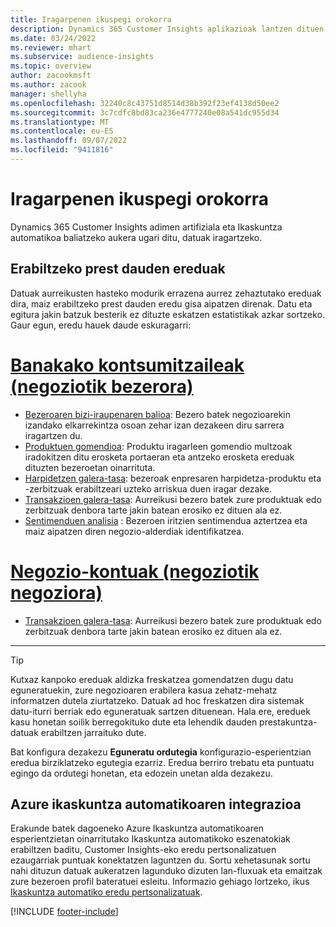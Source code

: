 ```yaml
---
title: Iragarpenen ikuspegi orokorra
description: Dynamics 365 Customer Insights aplikazioak lantzen dituen iragarpen agertokiak eta aukerak.
ms.date: 03/24/2022
ms.reviewer: mhart
ms.subservice: audience-insights
ms.topic: overview
author: zacookmsft
ms.author: zacook
manager: shellyha
ms.openlocfilehash: 32240c8c43751d8514d38b392f23ef4138d50ee2
ms.sourcegitcommit: 3c7cdfc8bd83ca236e4777240e08a541dc955d34
ms.translationtype: MT
ms.contentlocale: eu-ES
ms.lasthandoff: 09/07/2022
ms.locfileid: "9411816"
---
```

# <a name="predictions-overview"></a>Iragarpenen ikuspegi orokorra

Dynamics 365 Customer Insights adimen artifiziala eta Ikaskuntza automatikoa baliatzeko aukera ugari ditu, datuak iragartzeko. 

## <a name="out-of-box-models"></a>Erabiltzeko prest dauden ereduak

Datuak aurreikusten hasteko modurik errazena aurrez zehaztutako ereduak dira, maiz erabiltzeko prest dauden eredu gisa aipatzen direnak. Datu eta egitura jakin batzuk besterik ez dituzte eskatzen estatistikak azkar sortzeko. Gaur egun, eredu hauek daude eskuragarri: 

# <a name="individual-consumers-b-to-c"></a>[Banakako kontsumitzaileak (negoziotik bezerora)](#tab/b2c)

- [Bezeroaren bizi-iraupenaren balioa](predict-customer-lifetime-value.md): Bezero batek negozioarekin izandako elkarrekintza osoan zehar izan dezakeen diru sarrera iragartzen du.
- [Produktuen gomendioa](predict-product-recommendation.md): Produktu iragarleen gomendio multzoak iradokitzen ditu erosketa portaeran eta antzeko erosketa ereduak dituzten bezeroetan oinarrituta.
- [Harpidetzen galera-tasa](predict-subscription-churn.md): bezeroak enpresaren harpidetza-produktu eta -zerbitzuak erabiltzeari uzteko arriskua duen iragar dezake.
- [Transakzioen galera-tasa](predict-transactional-churn.md): Aurreikusi bezero batek zure produktuak edo zerbitzuak denbora tarte jakin batean erosiko ez dituen ala ez.
- [Sentimenduen analisia](sentiment-analysis.md) : Bezeroen iritzien sentimendua aztertzea eta maiz aipatzen diren negozio-alderdiak identifikatzea.

# <a name="business-accounts-b-to-b"></a>[Negozio-kontuak (negoziotik negoziora)](#tab/b2b)

- [Transakzioen galera-tasa](predict-transactional-churn.md): Aurreikusi bezero batek zure produktuak edo zerbitzuak denbora tarte jakin batean erosiko ez dituen ala ez.

---

> [!TIP]
> Kutxaz kanpoko ereduak aldizka freskatzea gomendatzen dugu datu eguneratuekin, zure negozioaren erabilera kasua zehatz-mehatz informatzen dutela ziurtatzeko. Datuak ad hoc freskatzen dira sistemak datu-iturri berriak edo eguneratuak sartzen dituenean. Hala ere, ereduek kasu honetan soilik berregokituko dute eta lehendik dauden prestakuntza-datuak erabiltzen jarraituko dute.
>
> Bat konfigura dezakezu **Eguneratu ordutegia** konfigurazio-esperientzian eredua birziklatzeko egutegia ezarriz. Eredua berriro trebatu eta puntuatu egingo da ordutegi honetan, eta edozein unetan alda dezakezu.

## <a name="azure-machine-learning-integration"></a>Azure ikaskuntza automatikoaren integrazioa

Erakunde batek dagoeneko Azure Ikaskuntza automatikoaren esperientzietan oinarritutako Ikaskuntza automatikoko eszenatokiak erabiltzen baditu, Customer Insights-eko eredu pertsonalizatuen ezaugarriak puntuak konektatzen laguntzen du. Sortu xehetasunak sortu nahi dituzun datuak aukeratzen lagunduko dizuten lan-fluxuak eta emaitzak zure bezeroen profil bateratuei esleitu. Informazio gehiago lortzeko, ikus [Ikaskuntza automatiko eredu pertsonalizatuak](custom-models.md).

[!INCLUDE [footer-include](includes/footer-banner.md)]
